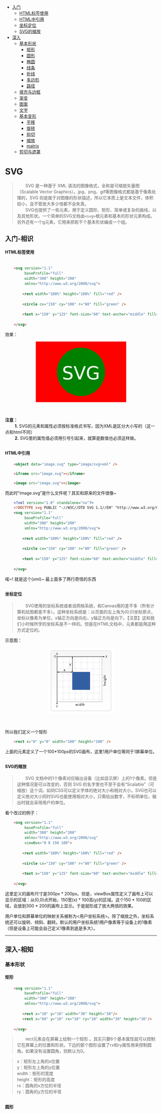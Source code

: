 
* [入门](#入门-相识)
  * [HTML标签使用](#HTML标签使用)
  * [HTML中引用](#HTML中引用)
  * [坐标定位](#坐标定位)
  * [SVG的缩放](#SVG的缩放)
* [深入](#深入-相知)
  * [基本形状](#基本形状)
    * [矩形](#矩形)
    * [圆形](#矩形)
    * [椭圆](#矩形)
    * [线条](#矩形)
    * [折线](#矩形)
    * [多边形](#矩形)
    * [路径](#矩形)
  * [填充与边框](#填充与边框)
  * [渐变](#渐变)
  * [图案](#图案)
  * [文字](#文字)
  * [基本变形](#基本变形)
    * [平移](#平移)
    * [旋转](#旋转)
    * [斜切](#斜切)
    * [缩放](#缩放)
    * [matrix](#matrix())
  * [剪切与遮罩](#剪切与遮罩)
  
  
<!-- SVG开始 ---------------------------------------------------------------------------->

# SVG
> &emsp;&emsp;SVG 是一种基于 XML 语法的图像格式，全称是可缩放矢量图（Scalable Vector Graphics）。jpg、png、gif等图像格式都是基于像素处理的，SVG 则是属于对图像的形状描述，所以它本质上是文本文件，体积较小，且不管放大多少倍都不会失真。<br/>
> &emsp;&emsp;SVG也提供了一些元素，用于定义圆形、矩形、简单或复杂的曲线，以及其他形状。一个简单的SVG文档由`<svg>`根元素和基本的形状元素构成。另外还有一个g元素，它用来把若干个基本形状编成一个组。<br/>

<!-- [0] 入门 ---------------------------------------------------------------------------->

## 入门-相识

<!-- [0-1] HTML标签使用 ---------------------------------------------------------------------------->

#### HTML标签使用
```html

    <svg version="1.1"
         baseProfile="full"
         width="300" height="200"
         xmlns="http://www.w3.org/2000/svg">

        <rect width="100%" height="100%" fill="red" />

        <circle cx="150" cy="100" r="80" fill="green" />

        <text x="150" y="125" font-size="60" text-anchor="middle" fill="white">SVG</text>

    </svg>
```

效果：
<p align="center">
<img src="https://github.com/jimwong666/FEstart/blob/master/20190110-canvas%26svg/svg/images/img_1.png" alt="img_1">
</p>
<br/>


**注意：**<br/>
&emsp;&emsp; **1.** SVG的元素和属性必须按标准格式书写，因为XML是区分大小写的（这一点和html不同）<br/>
&emsp;&emsp; **2.** SVG里的属性值必须用引号引起来，就算是数值也必须这样做。
<br/>
  
##
<!-- [0-2] HTML中引用 ---------------------------------------------------------------------------->

#### HTML中引用
```html
    <object data="image.svg" type="image/svg+xml" />
```
```html
    <iframe src="image.svg"></iframe>
```
```html
    <image src="image.svg"></image>
```
而此时“image.svg”是什么文件呢？其实和原来的文件很像~
```xml
    <?xml version="1.0" standalone="no"?>
    <!DOCTYPE svg PUBLIC "-//W3C//DTD SVG 1.1//EN" "http://www.w3.org/Graphics/SVG/1.1/DTD/svg11.dtd">
    <svg version="1.1"
         baseProfile="full"
         width="300" height="200"
         xmlns="http://www.w3.org/2000/svg">

        <rect width="100%" height="100%" fill="red" />

        <circle cx="150" cy="100" r="80" fill="green" />

        <text x="150" y="125" font-size="60" text-anchor="middle" fill="white">SVG</text>

    </svg>
```
喏~! 就是这个(xml)~ 最上面多了两行奇怪的东西

##
#### 坐标定位
> &emsp;&emsp;SVG使用的坐标系统或者说网格系统，和Canvas用的差不多（所有计算机绘图都差不多）。这种坐标系统是：以页面的左上角为(0,0)坐标原点，坐标以像素为单位，x轴正方向是向右，y轴正方向是向下。【注意】这和我们小时候所学的坐标系是不一样的。但是在HTML文档中，元素都是用这种方式定位的。

示意图：
<p align="center">
<img src="https://github.com/jimwong666/FEstart/blob/master/20190110-canvas%26svg/svg/images/img_2.png" alt="img_2">
</p>
<br/>

所以我们定义一个矩形
```html
    <rect x="0" y="0" width="100" height="100" />
```
上面的元素定义了一个100*100px的SVG画布，这里1用户单位等同于1屏幕单位。

##  
#### SVG的缩放
> &emsp;&emsp;SVG 文档中的1个像素对应输出设备（比如显示屏）上的1个像素。但是这种情况是可以改变的，否则 SVG 的名字里也不至于会有“Scalable”（可缩放）这个词。如同CSS可以定义字体的绝对大小和相对大小，SVG也可以定义绝对大小同时SVG也能使用相对大小，只需给出数字，不标明单位，输出时就会采用用户的单位。

看个改过的例子：
```html
    <svg version="1.1"
         baseProfile="full"
         width="300" height="200"
         xmlns="http://www.w3.org/2000/svg"
         viewBox="0 0 150 100">

        <rect width="100%" height="100%" fill="red" />

        <circle cx="150" cy="100" r="80" fill="green" />

        <text x="150" y="125" font-size="60" text-anchor="middle" fill="white">SVG</text>

    </svg>
```

这里定义的画布尺寸是300px * 200px。但是，viewBox属性定义了画布上可以显示的区域：从(0,0)点开始，150宽(x) * 100高(y)的区域。这个150 * 100的区域，会放到300 * 200的画布上显示。于是就形成了放大两倍的效果。

用户单位和屏幕单位的映射关系被称为<用户坐标系统>。除了缩放之外，坐标系统还可以旋转、倾斜、翻转。默认的用户坐标系统1用户像素等于设备上的1像素（但是设备上可能会自己定义1像素到底是多大）。

-------------------------------------------------------------------
<!-- [1] 深入 ---------------------------------------------------------------------------->

## 深入-相知
### 基本形状
#### 矩形
```html
    <svg version="1.1"
         baseProfile="full"
         width="300" height="200"
         xmlns="http://www.w3.org/2000/svg">

        <rect x="10" y="10" width="30" height="30"/>
        <rect x="60" y="10" rx="10" ry="10" width="30" height="30"/>

    </svg>
```
> &emsp;&emsp;rect元素会在屏幕上绘制一个矩形 。其实只要6个基本属性就可以控制它在屏幕上的位置和形状。下边的那个图形设置了rx和ry属性用来控制圆角。如果没有设置圆角，则默认为0。

> x：矩形左上角的x位置<br/>
y：矩形左上角的y位置<br/>
width：矩形的宽度<br/>
height：矩形的高度<br/>
rx：圆角的x方位的半径<br/>
ry：圆角的y方位的半径<br/>

##
#### 圆形